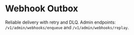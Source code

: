 # Webhook Outbox

Reliable delivery with retry and DLQ. Admin endpoints: `/v1/admin/webhooks/enqueue` and `/v1/admin/webhooks/replay`.
